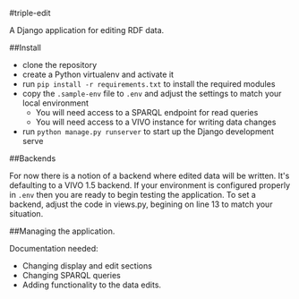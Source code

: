 #triple-edit

A Django application for editing RDF data.

##Install

 * clone the repository
 * create a Python virtualenv and activate it
 * run `pip install -r requirements.txt` to install the required modules
 * copy the `.sample-env` file to `.env` and adjust the settings to match your local environment
    * You will need access to a SPARQL endpoint for read queries
    * You will need access to a VIVO instance for writing data changes
 * run `python manage.py runserver` to start up the Django development serve

##Backends
 
 For now there is a notion of a backend where edited data will be written.  It's defaulting to
 a VIVO 1.5 backend.  If your environment is configured properly in `.env` then you are ready to 
 begin testing the application.  To set a backend, adjust the code in views.py, begining on line 13
 to match your situation.

##Managing the application.

Documentation needed:
 * Changing display and edit sections
 * Changing SPARQL queries
 * Adding functionality to the data edits.